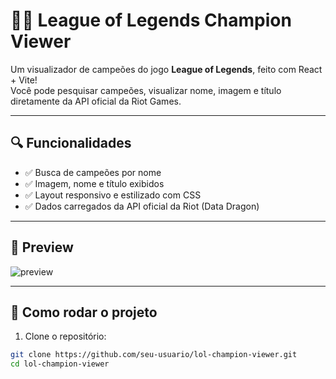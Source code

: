 # 🧙‍♂️ League of Legends Champion Viewer

Um visualizador de campeões do jogo **League of Legends**, feito com React + Vite!  
Você pode pesquisar campeões, visualizar nome, imagem e título diretamente da API oficial da Riot Games.

---

## 🔍 Funcionalidades

- ✅ Busca de campeões por nome
- ✅ Imagem, nome e título exibidos
- ✅ Layout responsivo e estilizado com CSS
- ✅ Dados carregados da API oficial da Riot (Data Dragon)

---

## 📸 Preview

![preview](./screenshot.png) <!-- Você pode colocar um print da tela do app com esse nome -->

---

## 🚀 Como rodar o projeto

1. Clone o repositório:

```bash
git clone https://github.com/seu-usuario/lol-champion-viewer.git
cd lol-champion-viewer
